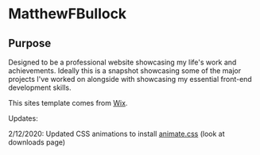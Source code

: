 # MatthewFBullock
## Purpose
Designed to be a professional website showcasing my life's work and achievements. Ideally this is a snapshot showcasing some of the major projects I've worked on alongside with showcasing my essential front-end development skills.

This sites template comes from [Wix](https://wix.com).

Updates:

2/12/2020: Updated CSS animations to install [animate.css](https://daneden.github.io/animate.css/) (look at downloads page)
